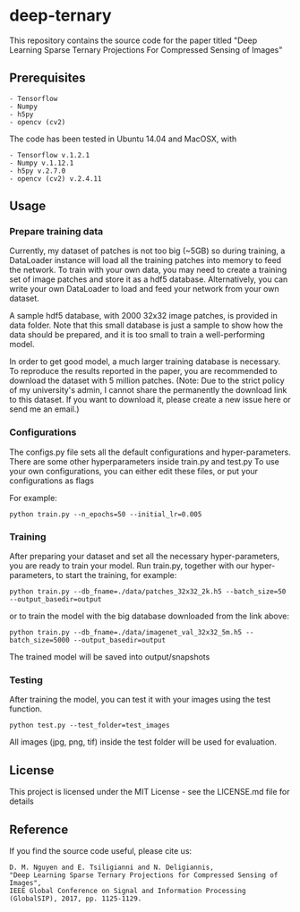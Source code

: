# deep-ternary
This repository contains the source code for the paper titled "Deep Learning Sparse Ternary Projections For Compressed Sensing of Images"

## Prerequisites
```
- Tensorflow 
- Numpy 
- h5py 
- opencv (cv2) 
```
The code has been tested in Ubuntu 14.04 and MacOSX, with
```
- Tensorflow v.1.2.1
- Numpy v.1.12.1 
- h5py v.2.7.0
- opencv (cv2) v.2.4.11
```

## Usage
### Prepare training data
Currently, my dataset of patches is not too big (~5GB) so during training, a DataLoader instance will load all the training patches into memory to feed the network. 
To train with your own data, you may need to create a training set of image patches and store it as a hdf5 database.
Alternatively, you can write your own DataLoader to load and feed your network from your own dataset.

A sample hdf5 database, with 2000 32x32 image patches, is provided in data folder. 
Note that this small database is just a sample to show how the data should be prepared, and it is too small to train a well-performing model.

In order to get good model, a much larger training database is necessary. To reproduce the results reported in the paper, you are recommended to download the dataset with 5 million patches. 
(Note: Due to the strict policy of my university's admin, I cannot share the permanently the download link to this dataset. If you want to download it, please create a new issue here or send me an email.)

### Configurations
The configs.py file sets all the default configurations and hyper-parameters.
There are some other hyperparameters inside train.py and test.py
To use your own configurations, you can either edit these files, or put your configurations as flags

For example:
```
python train.py --n_epochs=50 --initial_lr=0.005
```

### Training
After preparing your dataset and set all the necessary hyper-parameters, you are ready to train your model.
Run train.py, together with our hyper-parameters, to start the training, for example:
```
python train.py --db_fname=./data/patches_32x32_2k.h5 --batch_size=50 --output_basedir=output
```
or to train the model with the big database downloaded from the link above:
```
python train.py --db_fname=./data/imagenet_val_32x32_5m.h5 --batch_size=5000 --output_basedir=output
```
The trained model will be saved into output/snapshots 

### Testing
After training the model, you can test it with your images using the test function.
```
python test.py --test_folder=test_images
```

All images (jpg, png, tif) inside the test folder will be used for evaluation.

## License
This project is licensed under the MIT License - see the LICENSE.md file for details

## Reference
If you find the source code useful, please cite us:
```
D. M. Nguyen and E. Tsiligianni and N. Deligiannis, 
"Deep Learning Sparse Ternary Projections for Compressed Sensing of Images", 
IEEE Global Conference on Signal and Information Processing (GlobalSIP), 2017, pp. 1125-1129.
```
